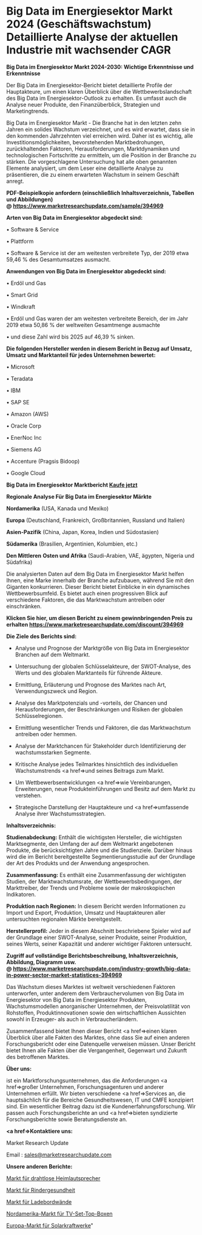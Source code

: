 # Big Data im Energiesektor Markt 2024 (Geschäftswachstum) Detaillierte Analyse der aktuellen Industrie mit wachsender CAGR

<strong>Big Data im Energiesektor Markt 2024-2030: Wichtige Erkenntnisse und Erkenntnisse</strong>

Der Big Data im Energiesektor-Bericht bietet detaillierte Profile der Hauptakteure, um einen klaren Überblick über die Wettbewerbslandschaft des Big Data im Energiesektor-Outlook zu erhalten. Es umfasst auch die Analyse neuer Produkte, den Finanzüberblick, Strategien und Marketingtrends.

Big Data im Energiesektor Markt - Die Branche hat in den letzten zehn Jahren ein solides Wachstum verzeichnet, und es wird erwartet, dass sie in den kommenden Jahrzehnten viel erreichen wird. Daher ist es wichtig, alle Investitionsmöglichkeiten, bevorstehenden Marktbedrohungen, zurückhaltenden Faktoren, Herausforderungen, Marktdynamiken und technologischen Fortschritte zu ermitteln, um die Position in der Branche zu stärken. Die vorgeschlagene Untersuchung hat alle oben genannten Elemente analysiert, um dem Leser eine detaillierte Analyse zu präsentieren, die zu einem erwarteten Wachstum in seinem Geschäft anregt.

<strong><b>PDF-Beispielkopie anfordern (einschließlich Inhaltsverzeichnis, Tabellen und Abbildungen) @ </b></strong><strong><a href=https://www.marketresearchupdate.com/sample/394969><strong>https://www.marketresearchupdate.com/sample/394969</u></a></strong></strong>

<strong>Arten von Big Data im Energiesektor abgedeckt sind:</strong>

• Software & Service

• Plattform

• Software & Service ist der am weitesten verbreitete Typ, der 2019 etwa 59,46 % des Gesamtumsatzes ausmacht.

<strong>Anwendungen von Big Data im Energiesektor abgedeckt sind:</strong>

• Erdöl und Gas

• Smart Grid

• Windkraft

• Erdöl und Gas waren der am weitesten verbreitete Bereich, der im Jahr 2019 etwa 50,86 % der weltweiten Gesamtmenge ausmachte

• und diese Zahl wird bis 2025 auf 46,39 % sinken.

<strong>Die folgenden Hersteller werden in diesem Bericht in Bezug auf Umsatz, Umsatz und Marktanteil für jedes Unternehmen bewertet:</strong>

• Microsoft

• Teradata

• IBM

• SAP SE

• Amazon (AWS)

• Oracle Corp

• EnerNoc Inc

• Siemens AG

• Accenture (Pragsis Bidoop)

• Google Cloud

<strong>Big Data im Energiesektor Marktbericht <a href=https://www.marketresearchupdate.com/buynow/394969>Kaufe jetzt</a></strong>

<strong>Regionale Analyse Für Big Data im Energiesektor Märkte</strong>

<strong>Nordamerika</strong> (USA, Kanada und Mexiko)

<strong>Europa</strong> (Deutschland, Frankreich, Großbritannien, Russland und Italien)

<strong>Asien-Pazifik</strong> (China, Japan, Korea, Indien und Südostasien)

<strong>Südamerika</strong> (Brasilien, Argentinien, Kolumbien, etc.)

<strong>Den Mittleren</strong> <strong>Osten und Afrika</strong> (Saudi-Arabien, VAE, ägypten, Nigeria und Südafrika)

Die analysierten Daten auf dem Big Data im Energiesektor Markt helfen Ihnen, eine Marke innerhalb der Branche aufzubauen, während Sie mit den Giganten konkurrieren. Dieser Bericht bietet Einblicke in ein dynamisches Wettbewerbsumfeld. Es bietet auch einen progressiven Blick auf verschiedene Faktoren, die das Marktwachstum antreiben oder einschränken.

<strong>Klicken Sie hier, um diesen Bericht zu einem gewinnbringenden Preis zu erhalten
</strong><strong><a href=https://www.marketresearchupdate.com/discount/394969>https://www.marketresearchupdate.com/discount/394969</b></u></strong></a>

<strong>Die Ziele des Berichts sind:</strong>

- Analyse und Prognose der Marktgröße von Big Data im Energiesektor Branchen auf dem Weltmarkt.

- Untersuchung der globalen Schlüsselakteure, der SWOT-Analyse, des Werts und des globalen Marktanteils für führende Akteure.

- Ermittlung, Erläuterung und Prognose des Marktes nach Art, Verwendungszweck und Region.

- Analyse des Marktpotenzials und -vorteils, der Chancen und Herausforderungen, der Beschränkungen und Risiken der globalen Schlüsselregionen.

- Ermittlung wesentlicher Trends und Faktoren, die das Marktwachstum antreiben oder hemmen.

- Analyse der Marktchancen für Stakeholder durch Identifizierung der wachstumsstarken Segmente.

- Kritische Analyse jedes Teilmarktes hinsichtlich des individuellen Wachstumstrends <a href=>und</a> seines Beitrags zum Markt.

- Um Wettbewerbsentwicklungen <a href=>wie</a> Vereinbarungen, Erweiterungen, neue Produkteinführungen und Besitz auf dem Markt zu verstehen.

- Strategische Darstellung der Hauptakteure und <a href=>umfas</a>sende Analyse ihrer Wachstumsstrategien.

<strong>Inhaltsverzeichnis:</strong>

<strong>Studienabdeckung:</strong> Enthält die wichtigsten Hersteller, die wichtigsten Marktsegmente, den Umfang der auf dem Weltmarkt angebotenen Produkte, die berücksichtigten Jahre und die Studienziele. Darüber hinaus wird die im Bericht bereitgestellte Segmentierungsstudie auf der Grundlage der Art des Produkts und der Anwendung angesprochen.

<strong>Zusammenfassung:</strong> Es enthält eine Zusammenfassung der wichtigsten Studien, der Marktwachstumsrate, der Wettbewerbsbedingungen, der Markttreiber, der Trends und Probleme sowie der makroskopischen Indikatoren.

<strong>Produktion nach Regionen:</strong> In diesem Bericht werden Informationen zu Import und Export, Produktion, Umsatz und Hauptakteuren aller untersuchten regionalen Märkte bereitgestellt.

<strong>Herstellerprofil:</strong> Jeder in diesem Abschnitt beschriebene Spieler wird auf der Grundlage einer SWOT-Analyse, seiner Produkte, seiner Produktion, seines Werts, seiner Kapazität und anderer wichtiger Faktoren untersucht.

<strong><b>Zugriff auf vollständige Berichtsbeschreibung, Inhaltsverzeichnis, Abbildung, Diagramm usw. @ </b></strong><strong><a href=https://www.marketresearchupdate.com/industry-growth/big-data-in-power-sector-market-statistices-394969>https://www.marketresearchupdate.com/industry-growth/big-data-in-power-sector-market-statistices-394969</a></strong>

Das Wachstum dieses Marktes ist weltweit verschiedenen Faktoren unterworfen, unter anderem dem Verbrauchervolumen von Big Data im Energiesektor von Big Data im Energiesektor Produkten, Wachstumsmodellen anorganischer Unternehmen, der Preisvolatilität von Rohstoffen, Produktinnovationen sowie den wirtschaftlichen Aussichten sowohl in Erzeuger- als auch in Verbraucherländern.

Zusammenfassend bietet Ihnen dieser Bericht <a href=>einen</a> klaren Überblick über alle Fakten des Marktes, ohne dass Sie auf einen anderen Forschungsbericht oder eine Datenquelle verweisen müssen. Unser Bericht bietet Ihnen alle Fakten über die Vergangenheit, Gegenwart und Zukunft des betroffenen Marktes.

<strong>Über uns:</strong>

 ist ein Marktforschungsunternehmen, das die Anforderungen <a href=>großer</a> Unternehmen, Forschungsagenturen und anderer Unternehmen erfüllt. Wir bieten verschiedene <a href=>Services</a> an, die hauptsächlich für die Bereiche Gesundheitswesen, IT und CMFE konzipiert sind. Ein wesentlicher Beitrag dazu ist die Kundenerfahrungsforschung. Wir passen auch Forschungsberichte an und <a href=>bieten</a> syndizierte Forschungsberichte sowie Beratungsdienste an.

<strong><a href=>Kontaktiere uns:</a></strong>

Market Research Update

Email : sales@marketresearchupdate.com

<strong>Unsere anderen Berichte:</strong>

<a href=https://www.linkedin.com/pulse/wireless-home-speakers-market-opportunities-stay>Markt für drahtlose Heimlautsprecher</a>

<a href=https://www.linkedin.com/pulse/cattle-health-market-industry-analysis-segments>Markt für Rindergesundheit</a>

<a href=https://www.linkedin.com/pulse/tail-lift-market-size-emerging-trends-consumption>Markt für Ladebordwände</a>

<a href=https://www.linkedin.com/pulse/north-america-tv-set-top-box-market-2023-usd-explained>Nordamerika-Markt für TV-Set-Top-Boxen</a>

<a href=https://www.linkedin.com/pulse/europe-solar-power-plants-market-2023-current>Europa-Markt für Solarkraftwerke</a>"
